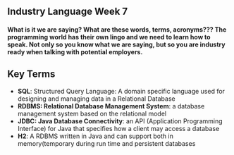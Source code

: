 ## Industry Language Week 7

#### What is it we are saying? What are these words, terms, acronyms??? The programming world has their own lingo and we need to learn how to speak. Not only so you know what we are saying, but so you are industry ready when talking with potential employers.

## Key Terms
- **SQL**: Structured Query Language: A domain specific language used for designing and managing data in a Relational Database
- **RDBMS: Relational Database Management System**: a database management system based on the relational model
- **JDBC: Java Database Connectivity**: an API (Application Programming Interface) for Java that specifies how a client may access a database
- **H2**: A RDBMS written in Java and can support both in memory(temporary during run time and persistent databases
